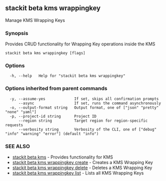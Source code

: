 ## stackit beta kms wrappingkey

Manage KMS Wrapping Keys

### Synopsis

Provides CRUD functionality for Wrapping Key operations inside the KMS

```
stackit beta kms wrappingkey [flags]
```

### Options

```
  -h, --help   Help for "stackit beta kms wrappingkey"
```

### Options inherited from parent commands

```
  -y, --assume-yes             If set, skips all confirmation prompts
      --async                  If set, runs the command asynchronously
  -o, --output-format string   Output format, one of ["json" "pretty" "none" "yaml"]
  -p, --project-id string      Project ID
      --region string          Target region for region-specific requests
      --verbosity string       Verbosity of the CLI, one of ["debug" "info" "warning" "error"] (default "info")
```

### SEE ALSO

* [stackit beta kms](./stackit_beta_kms.md)	 - Provides functionality for KMS
* [stackit beta kms wrappingkey create](./stackit_beta_kms_wrappingkey_create.md)	 - Creates a KMS Wrapping Key
* [stackit beta kms wrappingkey delete](./stackit_beta_kms_wrappingkey_delete.md)	 - Deletes a KMS Wrapping Key
* [stackit beta kms wrappingkey list](./stackit_beta_kms_wrappingkey_list.md)	 - Lists all KMS Wrapping Keys

